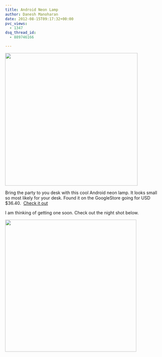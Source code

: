```yaml
---
title: Android Neon Lamp
author: Danesh Manoharan
date: 2012-08-15T09:17:32+00:00
pvc_views:
  - 1347
dsq_thread_id:
  - 889746166

---
```

<a href="/posts/android-neon-lamp/google-store-android-neon-08-15-2012/" rel="attachment wp-att-3019"><img loading="lazy" class="alignnone size-full wp-image-3019" title="google-store-android-neon-08-15-2012" src="/wp-content/uploads/2012/08/google-store-android-neon-08-15-2012.jpg" alt="" width="430" height="430" srcset="/wp-content/uploads/2012/08/google-store-android-neon-08-15-2012.jpg 430w, /wp-content/uploads/2012/08/google-store-android-neon-08-15-2012-150x150.jpg 150w" sizes="(max-width: 430px) 100vw, 430px" /></a>

Bring the party to you desk with this cool Android neon lamp. It looks small so most likely for your desk. Found it on the GoogleStore going for USD $36.40.  [Check it out][1]

I am thinking of getting one soon. Check out the night shot below.

<!--more-->

<a href="/posts/android-neon-lamp/google-store-android-neon-dark-08-15-2012/" rel="attachment wp-att-3020"><img loading="lazy" class="alignnone size-full wp-image-3020" title="google-store-android-neon-dark-08-15-2012" src="/wp-content/uploads/2012/08/google-store-android-neon-dark-08-15-2012.jpg" alt="" width="426" height="428" srcset="/wp-content/uploads/2012/08/google-store-android-neon-dark-08-15-2012.jpg 426w, /wp-content/uploads/2012/08/google-store-android-neon-dark-08-15-2012-150x150.jpg 150w" sizes="(max-width: 426px) 100vw, 426px" /></a>

 [1]: http://www.googlestore.com/Accessories/Android+Neon+Light.axd